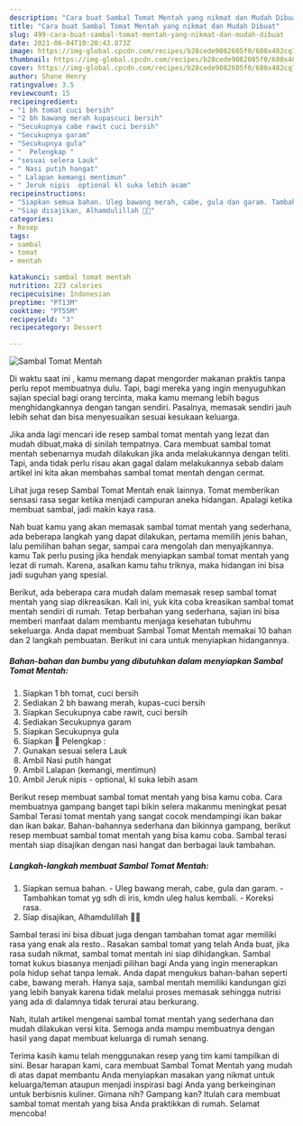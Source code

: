 ```yaml
---
description: "Cara buat Sambal Tomat Mentah yang nikmat dan Mudah Dibuat"
title: "Cara buat Sambal Tomat Mentah yang nikmat dan Mudah Dibuat"
slug: 499-cara-buat-sambal-tomat-mentah-yang-nikmat-dan-mudah-dibuat
date: 2021-06-04T10:20:43.873Z
image: https://img-global.cpcdn.com/recipes/b28cede9082605f0/680x482cq70/sambal-tomat-mentah-foto-resep-utama.jpg
thumbnail: https://img-global.cpcdn.com/recipes/b28cede9082605f0/680x482cq70/sambal-tomat-mentah-foto-resep-utama.jpg
cover: https://img-global.cpcdn.com/recipes/b28cede9082605f0/680x482cq70/sambal-tomat-mentah-foto-resep-utama.jpg
author: Shane Henry
ratingvalue: 3.5
reviewcount: 15
recipeingredient:
- "1 bh tomat cuci bersih"
- "2 bh bawang merah kupascuci bersih"
- "Secukupnya cabe rawit cuci bersih"
- "Secukupnya garam"
- "Secukupnya gula"
- "  Pelengkap "
- "sesuai selera Lauk"
- " Nasi putih hangat"
- " Lalapan kemangi mentimun"
- " Jeruk nipis  optional kl suka lebih asam"
recipeinstructions:
- "Siapkan semua bahan. Uleg bawang merah, cabe, gula dan garam. Tambahkan tomat yg sdh di iris, kmdn uleg halus kembali. Koreksi rasa."
- "Siap disajikan, Alhamdulillah 🙏😋"
categories:
- Resep
tags:
- sambal
- tomat
- mentah

katakunci: sambal tomat mentah 
nutrition: 223 calories
recipecuisine: Indonesian
preptime: "PT13M"
cooktime: "PT55M"
recipeyield: "3"
recipecategory: Dessert

---
```



![Sambal Tomat Mentah](https://img-global.cpcdn.com/recipes/b28cede9082605f0/680x482cq70/sambal-tomat-mentah-foto-resep-utama.jpg)

Di waktu  saat ini , kamu memang dapat mengorder makanan praktis tanpa perlu repot membuatnya dulu. Tapi, bagi mereka yang ingin menyuguhkan sajian special bagi orang tercinta, maka kamu memang lebih bagus menghidangkannya dengan tangan sendiri. Pasalnya, memasak sendiri jauh lebih sehat dan bisa menyesuaikan sesuai kesukaan keluarga.

Jika anda lagi mencari ide resep sambal tomat mentah yang lezat dan mudah dibuat,maka di sinilah tempatnya. Cara membuat sambal tomat mentah  sebenarnya mudah dilakukan jika anda melakukannya dengan teliti. Tapi, anda tidak perlu risau akan gagal dalam melakukannya 
sebab dalam artikel ini kita akan membahas sambal tomat mentah dengan cermat.  

Lihat juga resep Sambal Tomat Mentah enak lainnya. Tomat memberikan sensasi rasa segar ketika menjadi campuran aneka hidangan. Apalagi ketika membuat sambal, jadi makin kaya rasa.

Nah buat kamu yang akan memasak sambal tomat mentah yang sederhana, ada beberapa langkah yang dapat dilakukan, pertama memilih jenis bahan, lalu pemilihan bahan segar, sampai cara mengolah dan menyajikannya. kamu Tak perlu pusing jika hendak menyiapkan sambal tomat mentah yang lezat di rumah. Karena, asalkan kamu  tahu triknya, maka hidangan ini bisa jadi suguhan yang spesial.

Berikut, ada beberapa cara mudah dalam memasak resep sambal tomat mentah yang siap dikreasikan. Kali ini, yuk kita coba kreasikan sambal tomat mentah sendiri di rumah. Tetap berbahan yang sederhana, sajian ini bisa memberi manfaat dalam membantu menjaga kesehatan tubuhmu sekeluarga. Anda dapat membuat Sambal Tomat Mentah memakai 10 bahan dan 2 langkah pembuatan. Berikut ini cara untuk menyiapkan hidangannya.

<!--inarticleads1-->

##### Bahan-bahan dan bumbu yang dibutuhkan dalam menyiapkan Sambal Tomat Mentah:

1. Siapkan 1 bh tomat, cuci bersih
1. Sediakan 2 bh bawang merah, kupas-cuci bersih
1. Siapkan Secukupnya cabe rawit, cuci bersih
1. Sediakan Secukupnya garam
1. Siapkan Secukupnya gula
1. Siapkan  🌠 Pelengkap :
1. Gunakan sesuai selera Lauk
1. Ambil  Nasi putih hangat
1. Ambil  Lalapan (kemangi, mentimun)
1. Ambil  Jeruk nipis - optional, kl suka lebih asam


Berikut resep membuat sambal tomat mentah yang bisa kamu coba. Cara membuatnya gampang banget tapi bikin selera makanmu meningkat pesat Sambal Terasi tomat mentah yang sangat cocok mendampingi ikan bakar dan ikan bakar. Bahan-bahannya sederhana dan bikinnya gampang, berikut resep membuat sambal tomat mentah yang bisa kamu coba. Sambal terasi mentah siap disajikan dengan nasi hangat dan berbagai lauk tambahan. 

<!--inarticleads2-->

##### Langkah-langkah membuat Sambal Tomat Mentah:

1. Siapkan semua bahan. - Uleg bawang merah, cabe, gula dan garam. - Tambahkan tomat yg sdh di iris, kmdn uleg halus kembali. - Koreksi rasa.
1. Siap disajikan, Alhamdulillah 🙏😋


Sambal terasi ini bisa dibuat juga dengan tambahan tomat agar memiliki rasa yang enak ala resto.. Rasakan sambal tomat yang telah Anda buat, jika rasa sudah nikmat, sambal tomat mentah ini siap dihidangkan. Sambal tomat kukus biasanya menjadi pilihan bagi Anda yang ingin menerapkan pola hidup sehat tanpa lemak. Anda dapat mengukus bahan-bahan seperti cabe, bawang merah. Hanya saja, sambal mentah memiliki kandungan gizi yang lebih banyak karena tidak melalui proses memasak sehingga nutrisi yang ada di dalamnya tidak terurai atau berkurang. 

Nah, itulah artikel mengenai  sambal tomat mentah  yang sederhana dan mudah dilakukan versi kita. Semoga anda mampu membuatnya dengan hasil yang dapat membuat keluarga di rumah senang. 

Terima kasih kamu telah menggunakan resep yang tim kami tampilkan di sini. Besar harapan kami, cara membuat  Sambal Tomat Mentah yang mudah di atas dapat membantu Anda menyiapkan masakan yang nikmat untuk keluarga/teman ataupun menjadi inspirasi bagi Anda yang berkeinginan untuk berbisnis kuliner. Gimana nih? Gampang kan? Itulah cara membuat sambal tomat mentah yang bisa Anda praktikkan di rumah. Selamat mencoba!

